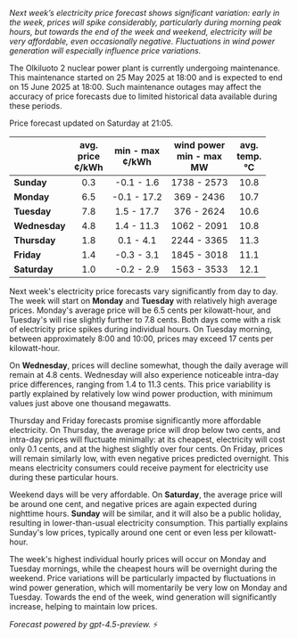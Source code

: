 *Next week’s electricity price forecast shows significant variation: early in the week, prices will spike considerably, particularly during morning peak hours, but towards the end of the week and weekend, electricity will be very affordable, even occasionally negative. Fluctuations in wind power generation will especially influence price variations.*

The Olkiluoto 2 nuclear power plant is currently undergoing maintenance. This maintenance started on 25 May 2025 at 18:00 and is expected to end on 15 June 2025 at 18:00. Such maintenance outages may affect the accuracy of price forecasts due to limited historical data available during these periods.

Price forecast updated on Saturday at 21:05.

|             | avg.<br>price<br>¢/kWh | min - max<br>¢/kWh | wind power<br>min - max<br>MW | avg.<br>temp.<br>°C |
|:------------|:----------------------:|:------------------:|:----------------------------:|:--------------------:|
| **Sunday**      |          0.3           |    -0.1 - 1.6     |         1738 - 2573          |        10.8          |
| **Monday**      |          6.5           |    -0.1 - 17.2    |          369 - 2436          |        10.7          |
| **Tuesday**     |          7.8           |     1.5 - 17.7    |          376 - 2624          |        10.6          |
| **Wednesday**   |          4.8           |     1.4 - 11.3    |         1062 - 2091          |        10.8          |
| **Thursday**    |          1.8           |     0.1 - 4.1     |         2244 - 3365          |        11.3          |
| **Friday**      |          1.4           |    -0.3 - 3.1     |         1845 - 3018          |        11.1          |
| **Saturday**    |          1.0           |    -0.2 - 2.9     |         1563 - 3533          |        12.1          |

Next week's electricity price forecasts vary significantly from day to day. The week will start on **Monday** and **Tuesday** with relatively high average prices. Monday's average price will be 6.5 cents per kilowatt-hour, and Tuesday's will rise slightly further to 7.8 cents. Both days come with a risk of electricity price spikes during individual hours. On Tuesday morning, between approximately 8:00 and 10:00, prices may exceed 17 cents per kilowatt-hour.

On **Wednesday**, prices will decline somewhat, though the daily average will remain at 4.8 cents. Wednesday will also experience noticeable intra-day price differences, ranging from 1.4 to 11.3 cents. This price variability is partly explained by relatively low wind power production, with minimum values just above one thousand megawatts.

Thursday and Friday forecasts promise significantly more affordable electricity. On Thursday, the average price will drop below two cents, and intra-day prices will fluctuate minimally: at its cheapest, electricity will cost only 0.1 cents, and at the highest slightly over four cents. On Friday, prices will remain similarly low, with even negative prices predicted overnight. This means electricity consumers could receive payment for electricity use during these particular hours.

Weekend days will be very affordable. On **Saturday**, the average price will be around one cent, and negative prices are again expected during nighttime hours. **Sunday** will be similar, and it will also be a public holiday, resulting in lower-than-usual electricity consumption. This partially explains Sunday's low prices, typically around one cent or even less per kilowatt-hour.

The week's highest individual hourly prices will occur on Monday and Tuesday mornings, while the cheapest hours will be overnight during the weekend. Price variations will be particularly impacted by fluctuations in wind power generation, which will momentarily be very low on Monday and Tuesday. Towards the end of the week, wind generation will significantly increase, helping to maintain low prices.

*Forecast powered by gpt-4.5-preview.* ⚡
